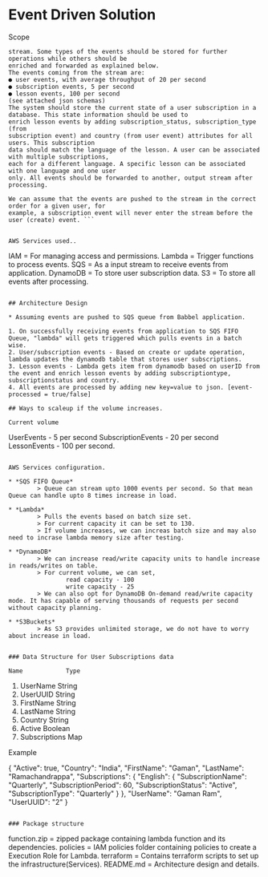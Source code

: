# Event Driven Solution

Scope

```Design a system composed of one or more services that consumes events from a
stream. Some types of the events should be stored for further operations while others should be
enriched and forwarded as explained below.
The events coming from the stream are:
● user events, with average throughput of 20 per second
● subscription events, 5 per second
● lesson events, 100 per second
(see attached json schemas)
The system should store the current state of a user subscription in a database. This state information should be used to
enrich lesson events by adding subscription_status, subscription_type (from
subscription event) and country (from user event) attributes for all users. This subscription
data should match the language of the lesson. A user can be associated with multiple subscriptions,
each for a different language. A specific lesson can be associated with one language and one user
only. All events should be forwarded to another, output stream after processing.

We can assume that the events are pushed to the stream in the correct order for a given user, for
example, a subscription event will never enter the stream before the user (create) event. ```


AWS Services used..
```
IAM         =   For managing access and permissions.
Lambda      =   Trigger functions to process events.
SQS         =   As a input stream to receive events from application.
DynamoDB    =   To store user subscription data.
S3          =   To store all events after processing.
```

## Architecture Design

* Assuming events are pushed to SQS queue from Babbel application.

1. On successfully receiving events from application to SQS FIFO Queue, "lambda" will gets triggered which pulls events in a batch wise.
2. User/subscription events - Based on create or update operation, lambda updates the dynamodb table that stores user subscriptions.
3. Lesson events - Lambda gets item from dynamodb based on userID from the event and enrich lesson events by adding subscriptiontype, subscriptionstatus and country.
4. All events are processed by adding new key=value to json. [event-processed = true/false]

## Ways to scaleup if the volume increases.

Current volume

```
UserEvents            - 5 per second
SubscriptionEvents    - 20 per second
LessonEvents          - 100 per second.
```

AWS Services configuration.

* *SQS FIFO Queue*
        > Queue can stream upto 1000 events per second. So that mean Queue can handle upto 8 times increase in load.

* *Lambda*
        > Pulls the events based on batch size set.
        > For current capacity it can be set to 130.
        > If volume increases, we can increas batch size and may also need to incrase lambda memory size after testing.

* *DynamoDB*
        > We can increase read/write capacity units to handle increase in reads/writes on table.
        > For current volume, we can set,
                read capacity - 100
                write capacity - 25
        > We can also opt for DynamoDB On-demand read/write capacity mode. It has capable of serving thousands of requests per second without capacity planning.

* *S3Buckets*
        > As S3 provides unlimited storage, we do not have to worry about increase in load.


### Data Structure for User Subscriptions data
```
    Name            Type
1. UserName        String
2. UserUUID        String
3. FirstName       String  
4. LastName        String
5. Country         String
6. Active          Boolean
7. Subscriptions   Map

Example  

{
  "Active": true,
  "Country": "India",
  "FirstName": "Gaman",
  "LastName": "Ramachandrappa",
  "Subscriptions": {
    "English": {
      "SubscriptionName": "Quarterly",
      "SubscriptionPeriod": 60,
      "SubscriptionStatus": "Active",
      "SubscriptionType": "Quarterly"
    }
  },
  "UserName": "Gaman Ram",
  "UserUUID": "2"
}
```

### Package structure
```
function.zip = zipped package containing lambda function and its dependencies.
policies     = IAM policies folder containing policies to create a Execution Role for Lambda.
terraform    = Contains terraform scripts to set up the infrastructure(Services).
README.md    = Architecture design and details.
```

